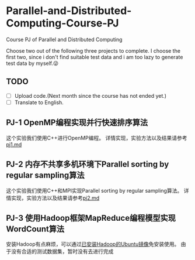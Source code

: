 # Parallel-and-Distributed-Computing-Course-PJ
Course PJ of Parallel and Distributed Computing 

Choose two out of the following three projects to complete. I choose the first two, since i don't find suitable test data and i am too lazy to generate test data by myself.😜

## TODO
- [ ] Upload code.(Next month since the course has not ended yet.)
- [ ] Translate to English.

## PJ-1 OpenMP编程实现并行快速排序算法
这个实验我们使用C++进行OpenMP编程。
详情实现，实验方法以及结果请参考[pj1.md](PJ1-OpenMP-qsort/pj1.md)



## PJ-2 内存不共享多机环境下Parallel sorting by regular sampling算法
这个实验我们使用C++和MPI实现Parallel sorting by regular sampling算法。
详情实现，实验方法以及结果请参考[pj2.md](PJ2-MPI-PSRS/pj2.md)


## PJ-3 使用Hadoop框架MapReduce编程模型实现WordCount算法
安装Hadoop有点麻烦，可以通过[已安装Hadoop的Ubuntu镜像](https://dblab.xmu.edu.cn/blog/1645/)免安装使用。
由于没有合适的测试数据集，暂时没有去进行完成



